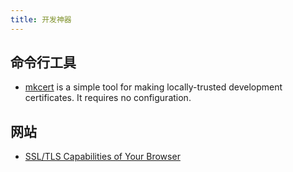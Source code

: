 ```yaml
---
title: 开发神器
---
```


## 命令行工具

- [mkcert](https://github.com/FiloSottile/mkcert) is a simple tool for making locally-trusted development certificates. It requires no configuration.


## 网站

- [SSL/TLS Capabilities of Your Browser](https://clienttest.ssllabs.com:8443/ssltest/viewMyClient.html)